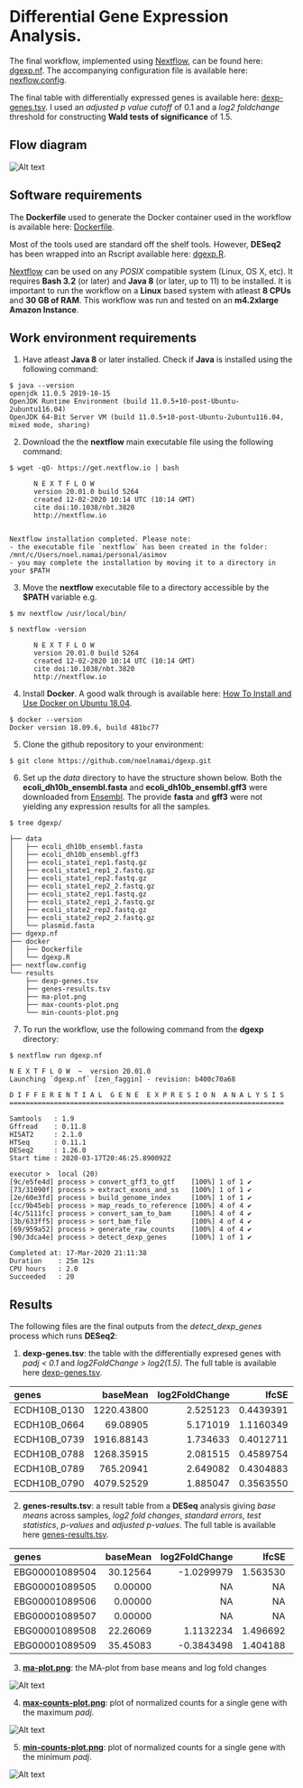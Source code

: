 # Differential Gene Expression Analysis.

The final workflow, implemented using [Nextflow](https://www.nextflow.io/), can be found here: [dgexp.nf](https://github.com/noelnamai/dgexp/blob/master/dgexp.nf). The accompanying configuration file is available here: [nexflow.config](https://github.com/noelnamai/dgexp/blob/master/nextflow.config). 

The final table with differentially expressed genes is available here: [dexp-genes.tsv](https://github.com/noelnamai/dgexp/blob/master/results/dexp-genes.tsv). I used an *adjusted p value cutoff* of 0.1 and a *log2 foldchange* threshold for constructing **Wald tests of significance** of 1.5.

## Flow diagram

![Alt text](./data/dgexp.png)

## Software requirements

The **Dockerfile** used to generate the Docker container used in the workflow is available here: [Dockerfile](https://github.com/noelnamai/dgexp/blob/master/docker/Dockerfile).

Most of the tools used are standard off the shelf tools. However, **DESeq2** has been wrapped into an Rscript available here: [dgexp.R](https://github.com/noelnamai/dgexp/blob/master/docker/dgexp.R).

[Nextflow](https://www.nextflow.io/docs/latest/getstarted.html) can be used on any *POSIX* compatible system (Linux, OS X, etc). It requires **Bash 3.2** (or later) and **Java 8** (or later, up to 11) to be installed. It is important to run the workflow on a **Linux** based system with atleast **8 CPUs** and **30 GB of RAM**. This workflow was run and tested on an **m4.2xlarge Amazon Instance**. 

## Work environment requirements

1. Have atleast **Java 8** or later installed. Check if **Java** is installed using the following command:

```
$ java --version
openjdk 11.0.5 2019-10-15
OpenJDK Runtime Environment (build 11.0.5+10-post-Ubuntu-2ubuntu116.04)
OpenJDK 64-Bit Server VM (build 11.0.5+10-post-Ubuntu-2ubuntu116.04, mixed mode, sharing)
```

2. Download the the **nextflow** main executable file using the following command: 

```
$ wget -qO- https://get.nextflow.io | bash

      N E X T F L O W
      version 20.01.0 build 5264
      created 12-02-2020 10:14 UTC (10:14 GMT)
      cite doi:10.1038/nbt.3820
      http://nextflow.io


Nextflow installation completed. Please note:
- the executable file `nextflow` has been created in the folder: /mnt/c/Users/noel.namai/personal/asimov
- you may complete the installation by moving it to a directory in your $PATH
```

3. Move the **nextflow** executable file to a directory accessible by the **$PATH** variable e.g.

```
$ mv nextflow /usr/local/bin/
```

```
$ nextflow -version

      N E X T F L O W
      version 20.01.0 build 5264
      created 12-02-2020 10:14 UTC (10:14 GMT)
      cite doi:10.1038/nbt.3820
      http://nextflow.io
```

4. Install **Docker**. A good walk through is available here: [How To Install and Use Docker on Ubuntu 18.04](https://www.digitalocean.com/community/tutorials/how-to-install-and-use-docker-on-ubuntu-18-04).

```
$ docker --version
Docker version 18.09.6, build 481bc77
```

5. Clone the github repository to your environment:

```
$ git clone https://github.com/noelnamai/dgexp.git
```

6. Set up the *data* directory to have the structure shown below. Both the **ecoli_dh10b_ensembl.fasta** and **ecoli_dh10b_ensembl.gff3** were downloaded from [Ensembl](http://bacteria.ensembl.org/Escherichia_coli_str_k_12_substr_dh10b/Info/Index). The provide **fasta** and **gff3** were not yielding any expression results for all the samples.

```
$ tree dgexp/

├── data
│   ├── ecoli_dh10b_ensembl.fasta
│   ├── ecoli_dh10b_ensembl.gff3
│   ├── ecoli_state1_rep1.fastq.gz
│   ├── ecoli_state1_rep1_2.fastq.gz
│   ├── ecoli_state1_rep2.fastq.gz
│   ├── ecoli_state1_rep2_2.fastq.gz
│   ├── ecoli_state2_rep1.fastq.gz
│   ├── ecoli_state2_rep1_2.fastq.gz
│   ├── ecoli_state2_rep2.fastq.gz
│   ├── ecoli_state2_rep2_2.fastq.gz
│   └── plasmid.fasta
├── dgexp.nf
├── docker
│   ├── Dockerfile
│   └── dgexp.R
├── nextflow.config
└── results
    ├── dexp-genes.tsv
    ├── genes-results.tsv
    ├── ma-plot.png
    ├── max-counts-plot.png
    └── min-counts-plot.png
```

7. To run the workflow, use the following command from the **dgexp** directory:

```
$ nextflow run dgexp.nf

N E X T F L O W  ~  version 20.01.0
Launching `dgexp.nf` [zen_faggin] - revision: b400c70a68

D I F F E R E N T I A L  G E N E  E X P R E S I O N  A N A L Y S I S
====================================================================

Samtools   : 1.9
Gffread    : 0.11.8
HISAT2     : 2.1.0
HTSeq      : 0.11.1
DESeq2     : 1.26.0
Start time : 2020-03-17T20:46:25.890092Z

executor >  local (20)
[9c/e5fe4d] process > convert_gff3_to_gtf    [100%] 1 of 1 ✔
[73/31090f] process > extract_exons_and_ss   [100%] 1 of 1 ✔
[2e/60e3fd] process > build_genome_index     [100%] 1 of 1 ✔
[cc/9b45eb] process > map_reads_to_reference [100%] 4 of 4 ✔
[4c/5111fc] process > convert_sam_to_bam     [100%] 4 of 4 ✔
[3b/633ff5] process > sort_bam_file          [100%] 4 of 4 ✔
[69/959a52] process > generate_raw_counts    [100%] 4 of 4 ✔
[90/3dca4e] process > detect_dexp_genes      [100%] 1 of 1 ✔

Completed at: 17-Mar-2020 21:11:38
Duration    : 25m 12s
CPU hours   : 2.0
Succeeded   : 20
```

## Results

The following files are the final outputs from the *detect_dexp_genes* process which runs **DESeq2**:

1. **dexp-genes.tsv**: the table with the differentially expresed genes with *padj < 0.1* and *log2FoldChange > log2(1.5)*. The full table is available here [dexp-genes.tsv](https://github.com/noelnamai/dgexp/blob/master/results/dexp-genes.tsv).

|genes        |   baseMean| log2FoldChange|     lfcSE|     stat|    pvalue|      padj|
|:------------|----------:|--------------:|---------:|--------:|---------:|---------:|
|ECDH10B_0130 | 1220.43800|       2.525123| 0.4439391| 4.370330| 0.0000124| 0.0005456|
|ECDH10B_0664 |   69.08905|       5.171019| 1.1160349| 4.109241| 0.0000397| 0.0015977|
|ECDH10B_0739 | 1916.88143|       1.734633| 0.4012711| 2.865072| 0.0041691| 0.0931691|
|ECDH10B_0788 | 1268.35915|       2.081515| 0.4589754| 3.260639| 0.0011116| 0.0320926|
|ECDH10B_0789 |  765.20941|       2.649082| 0.4304883| 4.794833| 0.0000016| 0.0000919|
|ECDH10B_0790 | 4079.52529|       1.885047| 0.3563550| 3.648286| 0.0002640| 0.0089146|

2. **genes-results.tsv**: a result table from a **DESeq** analysis giving *base means* across samples, *log2 fold changes*, *standard errors*, *test statistics*, *p-values* and *adjusted p-values*. The full table is available here [genes-results.tsv](https://github.com/noelnamai/dgexp/blob/master/results/genes-results.tsv).

|genes          | baseMean| log2FoldChange|    lfcSE|       stat|    pvalue| padj|
|:--------------|--------:|--------------:|--------:|----------:|---------:|----:|
|EBG00001089504 | 30.12564|     -1.0299979| 1.563530| -0.2846351| 0.7759237|    1|
|EBG00001089505 |  0.00000|             NA|       NA|         NA|        NA|   NA|
|EBG00001089506 |  0.00000|             NA|       NA|         NA|        NA|   NA|
|EBG00001089507 |  0.00000|             NA|       NA|         NA|        NA|   NA|
|EBG00001089508 | 22.26069|      1.1132234| 1.496692|  0.3529524| 0.7241241|    1|
|EBG00001089509 | 35.45083|     -0.3843498| 1.404188|  0.0000000| 1.0000000|    1|

3. **[ma-plot.png](https://github.com/noelnamai/dgexp/blob/master/results/ma-plot.png)**: the MA-plot from base means and log fold changes

![Alt text](./results/ma-plot.png)

4. **[max-counts-plot.png](https://github.com/noelnamai/dgexp/blob/master/results/max-counts-plot.png)**: plot of normalized counts for a single gene with the maximum *padj*.

![Alt text](./results/max-counts-plot.png)

5. **[min-counts-plot.png](https://github.com/noelnamai/dgexp/blob/master/results/min-counts-plot.png)**: plot of normalized counts for a single gene with the minimum *padj*.

![Alt text](./results/min-counts-plot.png)

